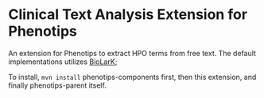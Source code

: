 # Clinical Text Analysis Extension for Phenotips

An extension for Phenotips to extract HPO terms from free text. The default 
implementations utilizes [BioLarK](http://bio-lark.org/);

To install, `mvn install` phenotips-components first, then this extension, and finally phenotips-parent itself.
